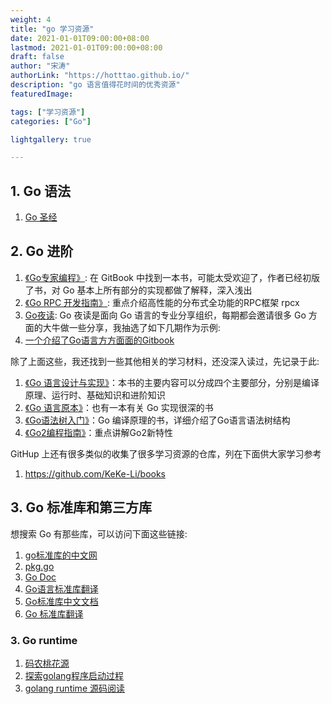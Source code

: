```yaml
---
weight: 4
title: "go 学习资源"
date: 2021-01-01T09:00:00+08:00
lastmod: 2021-01-01T09:00:00+08:00
draft: false
author: "宋涛"
authorLink: "https://hotttao.github.io/"
description: "go 语言值得花时间的优秀资源"
featuredImage: 

tags: ["学习资源"]
categories: ["Go"]

lightgallery: true

---
```



## 1. Go 语法
1. [Go 圣经](https://book.douban.com/subject/27044219/)

## 2. Go 进阶
1. [《Go专家编程》](https://book.douban.com/subject/35144587/): 在 GitBook 中找到一本书，可能太受欢迎了，作者已经初版了书，对 Go 基本上所有部分的实现都做了解释，深入浅出
2. [《Go RPC 开发指南》](http://www.topgoer.com/): 重点介绍高性能的分布式全功能的RPC框架 rpcx
3. [Go夜读](): Go 夜读是面向 Go 语言的专业分享组织，每期都会邀请很多 Go 方面的大牛做一些分享，我抽选了如下几期作为示例:
4. [一个介绍了Go语言方方面面的Gitbook](http://www.topgoer.com/)

除了上面这些，我还找到一些其他相关的学习材料，还没深入读过，先记录于此:
1. [《Go 语言设计与实现》](https://draveness.me/golang/)：本书的主要内容可以分成四个主要部分，分别是编译原理、运行时、基础知识和进阶知识
1. [《Go 语言原本》](https://golang.design/under-the-hood/)：也有一本有关 Go 实现很深的书
1. [《Go语法树入门》](https://github.com/chai2010/go-ast-book)：Go 编译原理的书，详细介绍了Go语言语法树结构
1. [《Go2编程指南》](https://github.com/chai2010/go2-book)：重点讲解Go2新特性

GitHup 上还有很多类似的收集了很多学习资源的仓库，列在下面供大家学习参考
1. https://github.com/KeKe-Li/books

## 3. Go 标准库和第三方库
想搜索 Go 有那些库，可以访问下面这些链接:
1. [go标准库的中文网](https://studygolang.com/pkgdoc)
2. [pkg.go](https://pkg.go.dev/)
3. [Go Doc](https://godoc.org/)
4. [Go语言标准库翻译](https://books.studygolang.com/The-Golang-Standard-Library-by-Example/)
5. [Go标准库中文文档](http://cngolib.com/)
6. [Go 标准库翻译](https://wizardforcel.gitbooks.io/golang-stdlib-ref/content/108.html)

### 3. Go runtime
1. [码农桃花源](https://qcrao91.gitbook.io/go/bian-yi-he-lian-jie/go-cheng-xu-qi-dong-guo-cheng-shi-zen-yang-de)
2. [探索golang程序启动过程](https://cbsheng.github.io/posts/%E6%8E%A2%E7%B4%A2golang%E7%A8%8B%E5%BA%8F%E5%90%AF%E5%8A%A8%E8%BF%87%E7%A8%8B/)
3. [golang runtime 源码阅读](https://github.com/zboya/golang_runtime_reading)